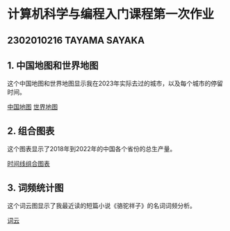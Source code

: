 # 计算机科学与编程入门课程第一次作业

## 2302010216    TAYAMA SAYAKA

## 1. 中国地图和世界地图

这个中国地图和世界地图显示我在2023年实际去过的城市，以及每个城市的停留时间。

[中国地图](https://yourusername.github.io/2020population.html)
[世界地图](https://yourusername.github.io/2020population.html)

## 2. 组合图表

这个图表显示了2018年到2022年的中国各个省份的总生产量。

[时间线组合图表](https://)

## 3. 词频统计图

这个词云图显示了我最近读的短篇小说《骆驼祥子》的名词词频分析。

[词云](https://)


